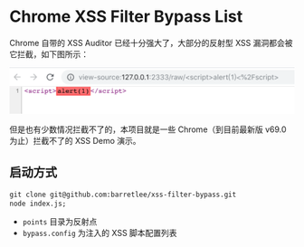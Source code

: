 # Chrome XSS Filter Bypass List

Chrome 自带的 XSS Auditor 已经十分强大了，大部分的反射型 XSS 漏洞都会被它拦截，如下图所示：

![XSS Auditor](./doc/xss-auditor.png)

但是也有少数情况拦截不了的，本项目就是一些 Chrome（到目前最新版 v69.0 为止）拦截不了的 XSS Demo 演示。

## 启动方式

```shell
git clone git@github.com:barretlee/xss-filter-bypass.git
node index.js;
```

- `points` 目录为反射点
- `bypass.config` 为注入的 XSS 脚本配置列表
